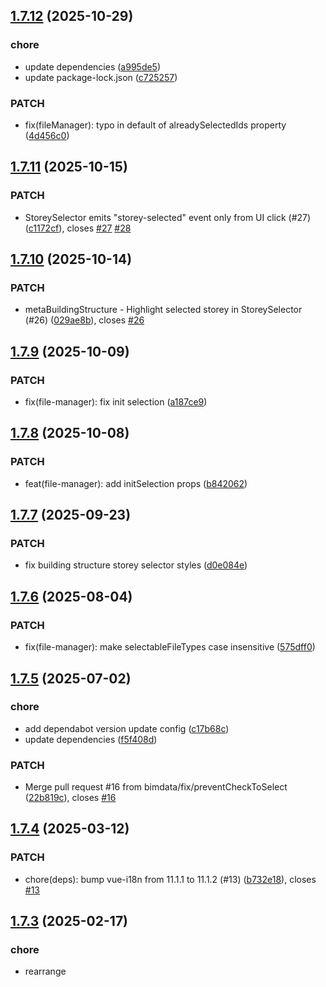 ## [1.7.12](https://github.com/bimdata/bimdata-components/compare/v1.7.11...v1.7.12) (2025-10-29)


### chore

* update dependencies ([a995de5](https://github.com/bimdata/bimdata-components/commit/a995de5571e621cd9ba6552056abd471014ddc65))
* update package-lock.json ([c725257](https://github.com/bimdata/bimdata-components/commit/c725257c4573305bb2c0895ecc75be3fec63e451))

### PATCH

* fix(fileManager): typo in default of alreadySelectedIds property ([4d456c0](https://github.com/bimdata/bimdata-components/commit/4d456c04d9f1bb1aea6660102af123d3931face5))

## [1.7.11](https://github.com/bimdata/bimdata-components/compare/v1.7.10...v1.7.11) (2025-10-15)


### PATCH

* StoreySelector emits "storey-selected" event only from UI click (#27) ([c1172cf](https://github.com/bimdata/bimdata-components/commit/c1172cfb37a3fabdb7154b8a76e9c8dff5a63afa)), closes [#27](https://github.com/bimdata/bimdata-components/issues/27) [#28](https://github.com/bimdata/bimdata-components/issues/28)

## [1.7.10](https://github.com/bimdata/bimdata-components/compare/v1.7.9...v1.7.10) (2025-10-14)


### PATCH

* metaBuildingStructure - Highlight selected storey in StoreySelector (#26) ([029ae8b](https://github.com/bimdata/bimdata-components/commit/029ae8b4281abf817ebf6ec296731b2ff7b4aaca)), closes [#26](https://github.com/bimdata/bimdata-components/issues/26)

## [1.7.9](https://github.com/bimdata/bimdata-components/compare/v1.7.8...v1.7.9) (2025-10-09)


### PATCH

* fix(file-manager): fix init selection ([a187ce9](https://github.com/bimdata/bimdata-components/commit/a187ce9b69c7dcbeaaf711ea8e912c7b97af9e7a))

## [1.7.8](https://github.com/bimdata/bimdata-components/compare/v1.7.7...v1.7.8) (2025-10-08)


### PATCH

* feat(file-manager): add initSelection props ([b842062](https://github.com/bimdata/bimdata-components/commit/b8420625b06ea3691362b8e514c0a909fc4a78a5))

## [1.7.7](https://github.com/bimdata/bimdata-components/compare/v1.7.6...v1.7.7) (2025-09-23)


### PATCH

* fix building structure storey selector styles ([d0e084e](https://github.com/bimdata/bimdata-components/commit/d0e084e7a8190870aacbcecf4d31328bb76ddb0d))

## [1.7.6](https://github.com/bimdata/bimdata-components/compare/v1.7.5...v1.7.6) (2025-08-04)


### PATCH

* fix(file-manager): make selectableFileTypes case insensitive ([575dff0](https://github.com/bimdata/bimdata-components/commit/575dff0b4897627ab96a5b26b681009b855bed37))

## [1.7.5](https://github.com/bimdata/bimdata-components/compare/v1.7.4...v1.7.5) (2025-07-02)


### chore

* add dependabot version update config ([c17b68c](https://github.com/bimdata/bimdata-components/commit/c17b68c37453b72e22333b6ae514a4cfcc3619ea))
* update dependencies ([f5f408d](https://github.com/bimdata/bimdata-components/commit/f5f408d86c7c976092aca74c776440af2d6e02d6))

### PATCH

* Merge pull request #16 from bimdata/fix/preventCheckToSelect ([22b819c](https://github.com/bimdata/bimdata-components/commit/22b819c26a616f524ff8b721d0afad9f213395ec)), closes [#16](https://github.com/bimdata/bimdata-components/issues/16)

## [1.7.4](https://github.com/bimdata/bimdata-components/compare/v1.7.3...v1.7.4) (2025-03-12)


### PATCH

* chore(deps): bump vue-i18n from 11.1.1 to 11.1.2 (#13) ([b732e18](https://github.com/bimdata/bimdata-components/commit/b732e18f1c1096618942b0905eff590465300f38)), closes [#13](https://github.com/bimdata/bimdata-components/issues/13)

## [1.7.3](https://github.com/bimdata/bimdata-components/compare/v1.7.2...v1.7.3) (2025-02-17)


### chore

* rearrange <script setup> in vue files ([25a1690](https://github.com/bimdata/bimdata-components/commit/25a169051ca4b33bd1c3b579a61ffb67bfbbf027))

### PATCH

* chore: update dependencies ([4880472](https://github.com/bimdata/bimdata-components/commit/48804720ba85ca77f8b40f064a08bd84cd4ebf9b))

## [1.7.2](https://github.com/bimdata/bimdata-components/compare/v1.7.1...v1.7.2) (2024-12-05)


### chore

* update dependencies ([242c67b](https://github.com/bimdata/bimdata-components/commit/242c67b67d7bdda91fc08a9ebbca9827e37c0bd6))

### PATCH

* fix(photosphere): add 'plan' prop to BIMDataPhotosphereBuilding ([47d6322](https://github.com/bimdata/bimdata-components/commit/47d632262c7490b25c594d396cc4f903d7643a55))

## [1.7.1](https://github.com/bimdata/bimdata-components/compare/v1.7.0...v1.7.1) (2024-11-21)


### PATCH

* fix: emit 'plan-sleected' when changing storey in photosphere building ([275a8df](https://github.com/bimdata/bimdata-components/commit/275a8dfb8afc9f7c90efae311d3e02af06a8929e))

# [1.7.0](https://github.com/bimdata/bimdata-components/compare/v1.6.7...v1.7.0) (2024-11-21)


### MINOR

* feat: photosphere building maker (#10) ([1b02b84](https://github.com/bimdata/bimdata-components/commit/1b02b8496bce73d3e3cd8f84407b13b114bace75)), closes [#10](https://github.com/bimdata/bimdata-components/issues/10)

## [1.6.7](https://github.com/bimdata/bimdata-components/compare/v1.6.6...v1.6.7) (2024-10-22)


### chore

* update release.config.js ([734094f](https://github.com/bimdata/bimdata-components/commit/734094f520981d501a9ae3525ec2e24823be14c9))

### PATCH

* chore: update dependencies ([a9eb21d](https://github.com/bimdata/bimdata-components/commit/a9eb21d00b8e1b7fe260d8037279b67c897e6b1c))

## [1.6.6](https://github.com/bimdata/bimdata-components/compare/v1.6.5...v1.6.6) (2024-09-13)


### PATCH

* chore: update peer dependencies ([6c6db5c](https://github.com/bimdata/bimdata-components/commit/6c6db5ca6781203af6f7f1c01439764242807e1e))

## [1.6.5](https://github.com/bimdata/bimdata-components/compare/v1.6.4...v1.6.5) (2024-09-13)


### PATCH

* feat: migrate BIMDataBuildingMaker to <script setup> style ([a8baaa9](https://github.com/bimdata/bimdata-components/commit/a8baaa9b20b84989536ae97b3fa63dbe342efd16))

## [1.6.4](https://github.com/bimdata/bimdata-components/compare/v1.6.3...v1.6.4) (2024-09-06)


### PATCH

* refactor: rewrite BIMDataSafeZoneModal with <script setup> ([978cb8a](https://github.com/bimdata/bimdata-components/commit/978cb8a91c7c72dbd0581a3becdb3768809dadb9))

## [1.6.3](https://github.com/bimdata/bimdata-components/compare/v1.6.2...v1.6.3) (2024-08-27)


### PATCH

* fix(files-manager): fix pdf page seletion ([ee096f0](https://github.com/bimdata/bimdata-components/commit/ee096f0ef0bfc78bbd2651eda160e0c4c1f633f6))

## [1.6.2](https://github.com/bimdata/bimdata-components/compare/v1.6.1...v1.6.2) (2024-07-24)


### PATCH

* chore: update dependencies ([ab2ec44](https://github.com/bimdata/bimdata-components/commit/ab2ec44730477cb0aa4ae4ad9cc4a0f9fbf0ee2e))

## [1.6.1](https://github.com/bimdata/bimdata-components/compare/v1.6.0...v1.6.1) (2024-07-02)


### PATCH

* fix(photosphere): allow to hide radio buttons via 'selectable' prop ([8bdce12](https://github.com/bimdata/bimdata-components/commit/8bdce1272138d07c11705b287f306fe8ad0560f7))

# [1.6.0](https://github.com/bimdata/bimdata-components/compare/v1.5.0...v1.6.0) (2024-06-20)


### chore

* update dependencies [skip ci] ([ddbe2a7](https://github.com/bimdata/bimdata-components/commit/ddbe2a784c6955afecc85b3b091efa3ac38c1b97))

### MINOR

* feat: add Photosphere Building component ([495224b](https://github.com/bimdata/bimdata-components/commit/495224be1751ab82bf594b72fc59a1a81c89bf54))

# [1.5.0](https://github.com/bimdata/bimdata-components/compare/v1.4.10...v1.5.0) (2024-05-31)


### MINOR

* feat: add highlightedId and selectedId models to meta-building structure component ([44aabbd](https://github.com/bimdata/bimdata-components/commit/44aabbdaa14aff01a778c5711b7cde2b49a08028))

## [1.4.10](https://github.com/bimdata/bimdata-components/compare/v1.4.9...v1.4.10) (2024-05-17)


### PATCH

* fix(file-manager): use watchEffect to compute files list (#6) ([b04106d](https://github.com/bimdata/bimdata-components/commit/b04106d3dce2c83391d592416c22f343bf260291)), closes [#6](https://github.com/bimdata/bimdata-components/issues/6)

## [1.4.9](https://github.com/bimdata/bimdata-components/compare/v1.4.8...v1.4.9) (2024-05-16)


### PATCH

* Fix & redesign SafeZoneModal component ([8fb5c3d](https://github.com/bimdata/bimdata-components/commit/8fb5c3d36cc02f27bbd1cc9cca105a29b098d7ae))

## [1.4.8](https://github.com/bimdata/bimdata-components/compare/v1.4.7...v1.4.8) (2024-04-24)


### PATCH

* fix(meat-building): properly load initial selected storey ([32024d7](https://github.com/bimdata/bimdata-components/commit/32024d7cb1b7da6f09db3551c54eedb7aa21b444))

## [1.4.7](https://github.com/bimdata/bimdata-components/compare/v1.4.6...v1.4.7) (2024-04-24)


### PATCH

* fix(meta-building): improve storey-selector + disable empty root nodes ([ff8c28b](https://github.com/bimdata/bimdata-components/commit/ff8c28badef7e3f5079873f282f672807ed693b8))

## [1.4.6](https://github.com/bimdata/bimdata-components/compare/v1.4.5...v1.4.6) (2024-04-23)


### PATCH

* fix(plugin): handle no params properly ([b5b70e9](https://github.com/bimdata/bimdata-components/commit/b5b70e958a82ab970df17a89c583cb401655bd02))

## [1.4.5](https://github.com/bimdata/bimdata-components/compare/v1.4.4...v1.4.5) (2024-04-19)


### PATCH

* fix(meta-building): fetch model storeys from API ([c3746bf](https://github.com/bimdata/bimdata-components/commit/c3746bf4e0559a8099af4ff61dde57289457f782))

## [1.4.4](https://github.com/bimdata/bimdata-components/compare/v1.4.3...v1.4.4) (2024-04-19)


### PATCH

* fix(meta-building): use apiClient to fetch model zones ([c8f1208](https://github.com/bimdata/bimdata-components/commit/c8f1208a57f211d9b034971b29aff4c0ac8003ae))

## [1.4.3](https://github.com/bimdata/bimdata-components/compare/v1.4.2...v1.4.3) (2024-04-18)


### PATCH

* feat(meta-building): add selectable prop to meta-building-structure + refactor internal state management ([19b9e0e](https://github.com/bimdata/bimdata-components/commit/19b9e0e999ea01dff21c3be549756fc9de41762e))

## [1.4.2](https://github.com/bimdata/bimdata-components/compare/v1.4.1...v1.4.2) (2024-04-17)


### PATCH

* fix(building-maker): import watch from vue ([8c90242](https://github.com/bimdata/bimdata-components/commit/8c9024263e54f662e7c05cc5afa770061441ca1a))

## [1.4.1](https://github.com/bimdata/bimdata-components/compare/v1.4.0...v1.4.1) (2024-04-17)


### PATCH

* fix(building-maker): watch model prop ([d937897](https://github.com/bimdata/bimdata-components/commit/d9378977df58acbbc77a6b57c9ffbc3c4dad9fe1))

# [1.4.0](https://github.com/bimdata/bimdata-components/compare/v1.3.3...v1.4.0) (2024-04-17)


### MINOR

* feat: add meta-buiding components (#4) ([4a18d6d](https://github.com/bimdata/bimdata-components/commit/4a18d6d01939a78c6c713095456a9acbb65e83f7)), closes [#4](https://github.com/bimdata/bimdata-components/issues/4)

## [1.3.3](https://github.com/bimdata/bimdata-components/compare/v1.3.2...v1.3.3) (2024-03-21)


### PATCH

* fix(file-manager): prevent loading files from being selected (#2) ([743fa9b](https://github.com/bimdata/bimdata-components/commit/743fa9bb089abe4347b74488b0c2f44d26373d83)), closes [#2](https://github.com/bimdata/bimdata-components/issues/2)

## [1.3.2](https://github.com/bimdata/bimdata-components/compare/v1.3.1...v1.3.2) (2024-01-09)


### chore

* update readme ([6b7d66c](https://github.com/bimdata/bimdata-components/commit/6b7d66c9c51d5f3afc0e51c75adbfe0551f553f1))

### ci

* fix minor version node ([1eb33fe](https://github.com/bimdata/bimdata-components/commit/1eb33fe784c9019cf8da0a9651a5c9840a5252c0))
* use common runners ([ba943f5](https://github.com/bimdata/bimdata-components/commit/ba943f5c9b2ef17c170254de883474c7fd115ad7))

### PATCH

* fix(deps): avoid peer deps errors with npm install ([5e05ca2](https://github.com/bimdata/bimdata-components/commit/5e05ca2a360efbb3aef46439e74273fe2fdad39d))

## [1.3.1](https://github.com/bimdata/bimdata-components/compare/v1.3.0...v1.3.1) (2023-08-24)


### PATCH

* fix: BIMDataFilesManager pdf page selector styles ([e5b7ca0](https://github.com/bimdata/bimdata-components/commit/e5b7ca0d3d1e731ff025b8940210746e383426ba))

# [1.3.0](https://github.com/bimdata/bimdata-components/compare/v1.2.1...v1.3.0) (2023-08-16)


### MINOR

* feat: add BIMDataGuidedTour component ([6f597c6](https://github.com/bimdata/bimdata-components/commit/6f597c605baa06772e2cf41c17a56e2eafd1df8e))

## [1.2.1](https://github.com/bimdata/bimdata-components/compare/v1.2.0...v1.2.1) (2023-08-16)


### PATCH

* fix: pdf page selection modification ([ac2c7be](https://github.com/bimdata/bimdata-components/commit/ac2c7be51a4c60229a5fd9853887271136525ffe))

# [1.2.0](https://github.com/bimdata/bimdata-components/compare/v1.1.1...v1.2.0) (2023-08-16)


### MINOR

* feat: display pdf page selection in file manager ([33a5aa1](https://github.com/bimdata/bimdata-components/commit/33a5aa1a5067cd649dd2e533e001bc4ca40500aa))

## [1.1.1](https://github.com/bimdata/bimdata-components/compare/v1.1.0...v1.1.1) (2023-08-11)


### PATCH

* Merge pull request #1 from bimdata/fix/use-standalone-icons ([e217667](https://github.com/bimdata/bimdata-components/commit/e21766773e4fa44dff85e7bf72014253efe1f870)), closes [#1](https://github.com/bimdata/bimdata-components/issues/1)

# [1.1.0](https://github.com/bimdata/bimdata-components/compare/v1.0.6...v1.1.0) (2023-08-09)


### MINOR

* use projectsBySpace as peer dependency ([182e64c](https://github.com/bimdata/bimdata-components/commit/182e64c5e17852eaedd8e37a91e96749aae0f87f))

## [1.0.6](https://github.com/bimdata/bimdata-components/compare/v1.0.5...v1.0.6) (2023-07-04)


### PATCH

* fix: remove explicit DS import in components ([d269fb3](https://github.com/bimdata/bimdata-components/commit/d269fb3651bdd62dad88e5553cccda170c14bebf))

## [1.0.5](https://github.com/bimdata/bimdata-components/compare/v1.0.4...v1.0.5) (2023-07-04)


### PATCH

* fix: apply migration changes ([25492cf](https://github.com/bimdata/bimdata-components/commit/25492cf6b55c17428348a4d728a0d9ebbf18469f))

## [1.0.4](https://github.com/bimdata/bimdata-components/compare/v1.0.3...v1.0.4) (2023-07-04)


### PATCH

* fix(pkg): add index.js to package files ([713e376](https://github.com/bimdata/bimdata-components/commit/713e376d34dff159787192a43a2666e5afcbfd6e))

## [1.0.3](https://github.com/bimdata/bimdata-components/compare/v1.0.2...v1.0.3) (2023-07-04)


### PATCH

* chore(pkg): remove private field in pakcage.json ([aeddac8](https://github.com/bimdata/bimdata-components/commit/aeddac8d136743b94028033394f1ba028d3258ba))

## [1.0.2](https://github.com/bimdata/bimdata-components/compare/v1.0.1...v1.0.2) (2023-07-04)


### PATCH

* chore(pkg): set private to false in package.json ([55b74af](https://github.com/bimdata/bimdata-components/commit/55b74af9f398848a243b53b4a6ae8788b4f67db7))

## [1.0.1](https://github.com/bimdata/bimdata-components/compare/v1.0.0...v1.0.1) (2023-07-04)


### PATCH

* chore(pkg): add main field to package.json ([22cd77b](https://github.com/bimdata/bimdata-components/commit/22cd77baad8e285bc2cd6556eb50aaafe7f66fd4))

# 1.0.0 (2023-06-30)


### MINOR

* chore: remove app + rearrange src + add semantic release config ([e9a4a8f](https://github.com/bimdata/bimdata-components/commit/e9a4a8f630d1e16403ef9bff34f84397c7672537))
